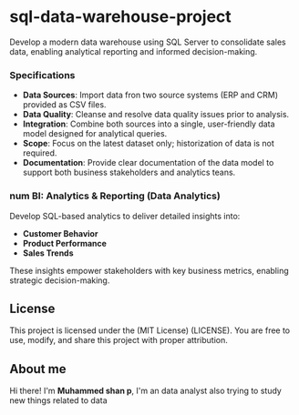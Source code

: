 # sql-data-warehouse-project
Develop a modern data warehouse using SQL Server to consolidate sales data, enabling analytical reporting and informed decision-making.



### Specifications

- **Data Sources**: Import data fron two source systems (ERP and CRM) provided as CSV files.
- **Data Quality**: Cleanse and resolve data quality issues prior to analysis.
- **Integration**: Combine both sources into a single, user-friendly data model designed for analytical queries.
- **Scope**: Focus on the latest dataset only; historization of data is not required.
- **Documentation**: Provide clear documentation of the data model to support both business stakeholders and analytics teans.


### num BI: Analytics & Reporting (Data Analytics)
Develop SQL-based analytics to deliver detailed insights into:
- **Customer Behavior**
- **Product Performance**
- **Sales Trends**

  
These insights empower stakeholders with key business metrics, enabling strategic decision-making.

## License

This project is licensed under the (MIT License) (LICENSE). You are free to use, modify, and share this project with proper attribution.


## About me
Hi there! I'm **Muhammed shan p**, I'm an data analyst also trying to study new things related to data 
